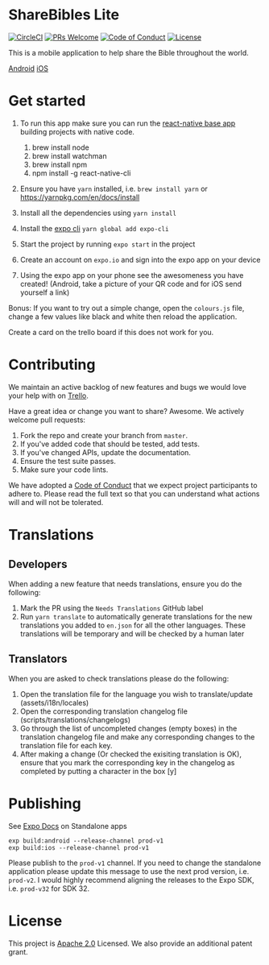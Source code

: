 # ShareBibles Lite

[![CircleCI](https://circleci.com/gh/smaclell/sharebibles-lite/tree/master.svg?style=svg)](https://circleci.com/gh/smaclell/sharebibles-lite/tree/master)
[![PRs Welcome](https://img.shields.io/badge/PRs-welcome-brightgreen.svg?style=flat-square)](http://makeapullrequest.com)
[![Code of Conduct](https://img.shields.io/badge/code%20of-conduct-ff69b4.svg?style=flat-square)](https://github.com/smaclell/sharebibles-lite/blob/master/CODE_OF_CONDUCT.md)
[![License](https://img.shields.io/badge/License-Apache%202.0-blue.svg)](https://opensource.org/licenses/Apache-2.0)

This is a mobile application to help share the Bible throughout the world.

[Android](https://play.google.com/store/apps/details?id=com.faithtech.sharebibles_lite)
[iOS](https://itunes.apple.com/us/app/share-bibles-lite/id1375368792?ls=1&mt=8)

# Get started

1. To run this app make sure you can run the [react-native base app](https://facebook.github.io/react-native/docs/getting-started.html) building projects with native code.

   1. brew install node
   2. brew install watchman
   3. brew install npm
   4. npm install -g react-native-cli

2. Ensure you have `yarn` installed, i.e. `brew install yarn` or https://yarnpkg.com/en/docs/install
3. Install all the dependencies using `yarn install`
4. Install the [expo cli](https://docs.expo.io/versions/latest/introduction/installation.html) `yarn global add expo-cli`
5. Start the project by running `expo start` in the project
6. Create an account on `expo.io` and sign into the expo app on your device
7. Using the expo app on your phone see the awesomeness you have created! (Android, take a picture of your QR code and for iOS send yourself a link)

Bonus: If you want to try out a simple change, open the `colours.js` file, change a few values like black and white then reload the application.

Create a card on the trello board if this does not work for you.

# Contributing

We maintain an active backlog of new features and bugs we would love your help with on [Trello](https://trello.com/b/KtIsfEZp/sharebibles-lite).

Have a great idea or change you want to share? Awesome. We actively welcome pull requests:

1. Fork the repo and create your branch from `master`.
2. If you've added code that should be tested, add tests.
3. If you've changed APIs, update the documentation.
4. Ensure the test suite passes.
5. Make sure your code lints.

We have adopted a [Code of Conduct](<(https://github.com/smaclell/sharebibles-lite/blob/master/CODE_OF_CONDUCT.md)>) that we expect project participants to adhere to. Please read the full text so that you can understand what actions will and will not be tolerated.

# Translations

## Developers

When adding a new feature that needs translations, ensure you do the following:

1. Mark the PR using the `Needs Translations` GitHub label
2. Run `yarn translate` to automatically generate translations for the new translations you added to `en.json` for all the other languages. These translations will be temporary and will be checked by a human later

## Translators

When you are asked to check translations please do the following:

1. Open the translation file for the language you wish to translate/update (assets/i18n/locales)
2. Open the corresponding translation changelog file (scripts/translations/changelogs)
3. Go through the list of uncompleted changes (empty boxes) in the translation changelog file and make any corresponding changes to the translation file for each key.
4. After making a change (Or checked the exisiting translation is OK), ensure that you mark the corresponding key in the changelog as completed by putting a character in the box [y]

# Publishing

See [Expo Docs](https://docs.expo.io/versions/v32.0.0/guides/building-standalone-apps.html) on Standalone apps

```
exp build:android --release-channel prod-v1
exp build:ios --release-channel prod-v1
```

Please publish to the `prod-v1` channel. If you need to change the standalone application please update this message to use the next prod version, i.e. `prod-v2`. I would highly recommend aligning the releases to the Expo SDK, i.e. `prod-v32` for SDK 32.

# License

This project is [Apache 2.0](https://github.com/smaclell/sharebibles-lite/blob/master/LICENSE.md) Licensed. We also provide an additional patent grant.
